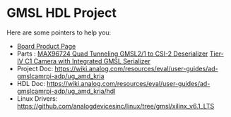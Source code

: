 # GMSL HDL Project

Here are some pointers to help you:
  * [Board Product Page](https://www.analog.com/en/design-center/evaluation-hardware-and-software/evaluation-boards-kits/max96724f-bak-evk.html)
  * Parts : [MAX96724 Quad Tunneling GMSL2/1 to CSI-2 Deserializer](https://www.analog.com/products/MAX96724.html)
            [Tier-IV C1 Camera with Integrated GMSL Serializer](sensor.tier4.jp/automotive-camera/#C1)
  * Project Doc: https://wiki.analog.com/resources/eval/user-guides/ad-gmslcamrpi-adp/ug_amd_kria
  * HDL Doc: https://wiki.analog.com/resources/eval/user-guides/ad-gmslcamrpi-adp/ug_amd_kria/hdl
  * Linux Drivers: https://github.com/analogdevicesinc/linux/tree/gmsl/xilinx_v6.1_LTS
